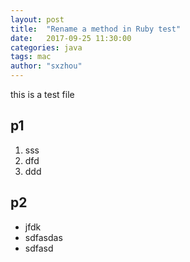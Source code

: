 ```yaml
---
layout: post
title:  "Rename a method in Ruby test"
date:   2017-09-25 11:30:00
categories: java
tags: mac
author: "sxzhou"
---
```


this is a test file

## p1
1. sss
2. dfd
3. ddd

## p2
* jfdk
* sdfasdas
* sdfasd
